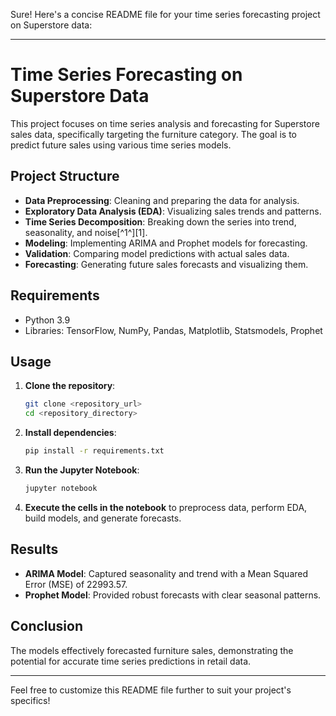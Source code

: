 Sure! Here's a concise README file for your time series forecasting project on Superstore data:

---

# Time Series Forecasting on Superstore Data

This project focuses on time series analysis and forecasting for Superstore sales data, specifically targeting the furniture category. The goal is to predict future sales using various time series models.

## Project Structure

- **Data Preprocessing**: Cleaning and preparing the data for analysis.
- **Exploratory Data Analysis (EDA)**: Visualizing sales trends and patterns.
- **Time Series Decomposition**: Breaking down the series into trend, seasonality, and noise[^1^][1].
- **Modeling**: Implementing ARIMA and Prophet models for forecasting.
- **Validation**: Comparing model predictions with actual sales data.
- **Forecasting**: Generating future sales forecasts and visualizing them.

## Requirements

- Python 3.9
- Libraries: TensorFlow, NumPy, Pandas, Matplotlib, Statsmodels, Prophet

## Usage

1. **Clone the repository**:
   ```bash
   git clone <repository_url>
   cd <repository_directory>
   ```

2. **Install dependencies**:
   ```bash
   pip install -r requirements.txt
   ```

3. **Run the Jupyter Notebook**:
   ```bash
   jupyter notebook
   ```

4. **Execute the cells in the notebook** to preprocess data, perform EDA, build models, and generate forecasts.

## Results

- **ARIMA Model**: Captured seasonality and trend with a Mean Squared Error (MSE) of 22993.57.
- **Prophet Model**: Provided robust forecasts with clear seasonal patterns.

## Conclusion

The models effectively forecasted furniture sales, demonstrating the potential for accurate time series predictions in retail data.

---

Feel free to customize this README file further to suit your project's specifics!
